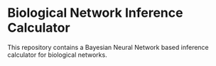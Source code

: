 # Biological Network Inference Calculator

This repository contains a Bayesian Neural Network based inference calculator for biological networks.
